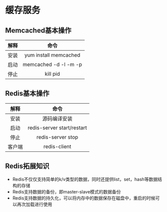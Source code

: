 # 缓存服务

## Memcached基本操作

解释|命令
:--:|:--:
安装|yum install memcached
启动|memcached -d -l -m -p
停止|kill pid

## Redis基本操作

解释|命令
:--:|:--:
安装|源码编译安装
启动|redis-server start/restart
停止|redis-server stop
客户端|redis-client

## Redis拓展知识

* Redis不仅仅支持简单的k/v类型的数据，同时还提供list，set，hash等数据结构的存储
* Redis支持数据的备份，即master-slave模式的数据备份
* Redis支持数据的持久化，可以将内存中的数据保存在磁盘中，重启的时候可以再次加载进行使用
